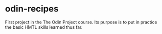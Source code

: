 # odin-recipes
First project in the The Odin Project course. Its purpose is to put in practice the basic HMTL skills learned thus far.